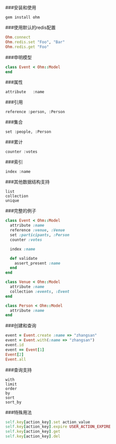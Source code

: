 ###安装和使用
```
gem install ohm
```

###使用默认的redis配置
```ruby
Ohm.connect
Ohm.redis.set "Foo", "Bar"
Ohm.redis.get "Foo"
```

###申明模型
```ruby
class Event < Ohm::Model
end
```

###属性
```
attribute	:name
```

###引用
```
reference :person, :Person
```

###集合
```
set :people, :Person
```

###累计
```
counter :votes
```

###索引
```
index :name
```

###其他数据结构支持
```
list
collection
unique
```

###完整的例子
```ruby
class Event < Ohm::Model
  attribute :name
  reference :venue, :Venue
  set :participants, :Person
  counter :votes

  index :name

  def validate
    assert_present :name
  end
end

class Venue < Ohm::Model
  attribute :name
  collection :events, :Event
end

class Person < Ohm::Model
  attribute :name
end
```

###创建和查询
```ruby
event = Event.create :name => "zhangsan"
event = Event.with(:name => "zhangsan")
event.id
event == Event[1]
Event[2]
Event.all
```

###查询支持
```
with
limit
order
by
sort
sort_by
```

###特殊用法
```ruby
self.key[action_key].set action_value
self.key[action_key].expire USER_ACTION_EXPIRE
self.key[action_key].get
self.key[action_key].del
```

